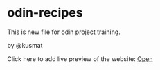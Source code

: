 # odin-recipes

This is new file for odin project training.

by @kusmat


Click here to add live preview of the website: [Open](https://kusmat.github.io/odin-recipes/)

